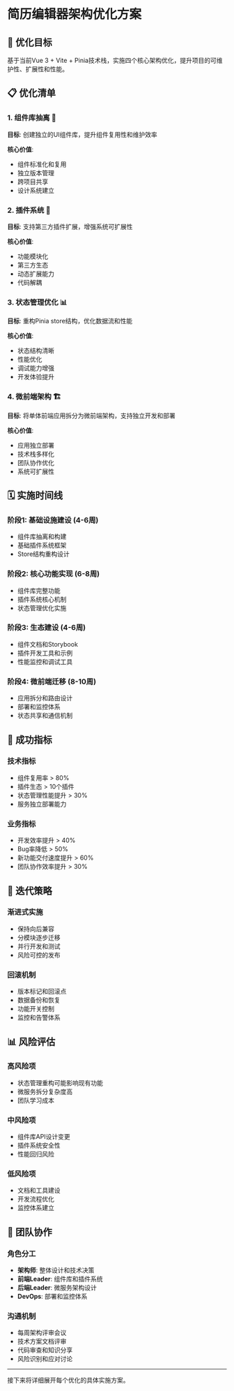 # 简历编辑器架构优化方案

## 🎯 优化目标

基于当前Vue 3 + Vite + Pinia技术栈，实施四个核心架构优化，提升项目的可维护性、扩展性和性能。

## 📋 优化清单

### 1. 组件库抽离 🧩
**目标**: 创建独立的UI组件库，提升组件复用性和维护效率

**核心价值**:
- 组件标准化和复用
- 独立版本管理
- 跨项目共享
- 设计系统建立

### 2. 插件系统 🔌
**目标**: 支持第三方插件扩展，增强系统可扩展性

**核心价值**:
- 功能模块化
- 第三方生态
- 动态扩展能力
- 代码解耦

### 3. 状态管理优化 📊
**目标**: 重构Pinia store结构，优化数据流和性能

**核心价值**:
- 状态结构清晰
- 性能优化
- 调试能力增强
- 开发体验提升

### 4. 微前端架构 🏗️
**目标**: 将单体前端应用拆分为微前端架构，支持独立开发和部署

**核心价值**:
- 应用独立部署
- 技术栈多样化
- 团队协作优化
- 系统可扩展性

## 🗓️ 实施时间线

### 阶段1: 基础设施建设 (4-6周)
- 组件库抽离和构建
- 基础插件系统框架
- Store结构重构设计

### 阶段2: 核心功能实现 (6-8周)
- 组件库完整功能
- 插件系统核心机制
- 状态管理优化实施

### 阶段3: 生态建设 (4-6周)
- 组件文档和Storybook
- 插件开发工具和示例
- 性能监控和调试工具

### 阶段4: 微前端迁移 (8-10周)
- 应用拆分和路由设计
- 部署和监控体系
- 状态共享和通信机制

## 🎯 成功指标

### 技术指标
- 组件复用率 > 80%
- 插件生态 > 10个插件
- 状态管理性能提升 > 30%
- 服务独立部署能力

### 业务指标
- 开发效率提升 > 40%
- Bug率降低 > 50%
- 新功能交付速度提升 > 60%
- 团队协作效率提升 > 30%

## 🔄 迭代策略

### 渐进式实施
- 保持向后兼容
- 分模块逐步迁移
- 并行开发和测试
- 风险可控的发布

### 回滚机制
- 版本标记和回滚点
- 数据备份和恢复
- 功能开关控制
- 监控和告警体系

## 📊 风险评估

### 高风险项
- 状态管理重构可能影响现有功能
- 微服务拆分复杂度高
- 团队学习成本

### 中风险项
- 组件库API设计变更
- 插件系统安全性
- 性能回归风险

### 低风险项
- 文档和工具建设
- 开发流程优化
- 监控体系建立

## 🤝 团队协作

### 角色分工
- **架构师**: 整体设计和技术决策
- **前端Leader**: 组件库和插件系统
- **后端Leader**: 微服务架构设计
- **DevOps**: 部署和监控体系

### 沟通机制
- 每周架构评审会议
- 技术方案文档评审
- 代码审查和知识分享
- 风险识别和应对讨论

---

接下来将详细展开每个优化的具体实施方案。
